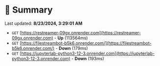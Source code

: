 # 📖 Summary
Last updated: **8/23/2024, 3:29:01 AM**

- `GET` [https://restreamer-09gx.onrender.com](https://restreamer-09gx.onrender.com) - **Up** (113564ms)
- `GET` [https://filestreambot-b5k6.onrender.com/](https://filestreambot-b5k6.onrender.com/) - **Down** (179ms)
- `GET` [https://jupyterlab-python3-12-3.onrender.com](https://jupyterlab-python3-12-3.onrender.com) - **Down** (193ms)
